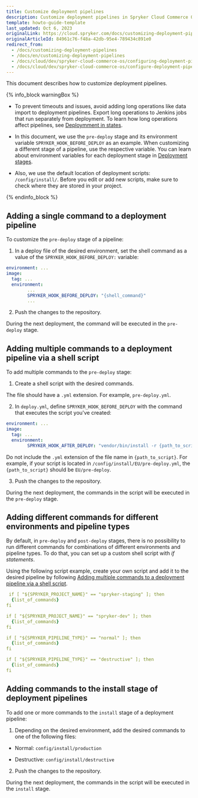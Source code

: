 ```yaml
---
title: Customize deployment pipelines
description: Customize deployment pipelines in Spryker Cloud Commerce OS by adding different commands using YAML files and shell scripts.
template: howto-guide-template
last_updated: Oct 6, 2023
originalLink: https://cloud.spryker.com/docs/customizing-deployment-pipelines
originalArticleId: 84961c76-f48a-42db-95e4-789434c891e0
redirect_from:
  - /docs/customizing-deployment-pipelines
  - /docs/en/customizing-deployment-pipelines
  - /docs/cloud/dev/spryker-cloud-commerce-os/configuring-deployment-pipelines/customizing-deployment-pipelines.html
  - /docs/cloud/dev/spryker-cloud-commerce-os/configure-deployment-pipelines/customizing-deployment-pipelines.html
---
```


This document describes how to customize deployment pipelines.

{% info_block warningBox %}

* To prevent timeouts and issues, avoid adding long operations like data import to deployment pipelines. Export long operations to Jenkins jobs that run separately from deployment. To learn how long operations affect pipelines, see [Deploymment in states](/docs/ca/dev/configure-deployment-pipelines/deployment-in-states.html).


* In this document, we use the `pre-deploy` stage and its environment variable `SPRYKER_HOOK_BEFORE_DEPLOY` as an example. When customizing a different stage of a pipeline, use the respective variable. You can learn about environment variables for each deployment stage in [Deployment stages](/docs/ca/dev/configure-deployment-pipelines/deployment-pipelines.html#deployment-stages).

* Also, we use the default location of deployment scripts: `/config/install/`. Before you edit or add new scripts, make sure to check where they are stored in your project.

{% endinfo_block %}


## Adding a single command to a deployment pipeline

To customize the `pre-deploy` stage of a pipeline:

1. In a deploy file of the desired environment, set the shell command as a value of the `SPRYKER_HOOK_BEFORE_DEPLOY:` variable:

```yaml
environment: ...
image:
  tag: ...
  environment:
        ...
        SPRYKER_HOOK_BEFORE_DEPLOY: "{shell_command}"
        ...
```

2. Push the changes to the repository.

During the next deployment, the command will be executed in the `pre-deploy` stage.

## Adding multiple commands to a deployment pipeline via a shell script

To add multiple commands to the `pre-deploy` stage:

1. Create a shell script with the desired commands.

The file should have a `.yml` extension. For example, `pre-deploy.yml`.

2. In `deploy.yml`, define `SPRYKER_HOOK_BEFORE_DEPLOY` with the command that executes the script you've created:

```yaml
environment: ...
image:
  tag: ...
  environment:
        SPRYKER_HOOK_AFTER_DEPLOY: "vendor/bin/install -r {path_to_script} -vvv"
```

Do not include the `.yml` extension of the file name in `{path_to_script}`. For example, if your script is located in `/config/install/EU/pre-deploy.yml`, the `{path_to_script}` should be `EU/pre-deploy`.

3. Push the changes to the repository.

During the next deployment, the commands in the script will be executed in the `pre-deploy` stage.

## Adding different commands for different environments and pipeline types

By default, in `pre-deploy` and `post-deploy` stages, there is no possibility to run different commands for combinations of different environments and pipeline types. To do that, you can set up a custom shell script with _if statements_.

Using the following script example, create your own script and add it to the desired pipeline by following [Adding multiple commands to a deployment pipeline via a shell script](#adding-multiple-commands-to-a-deployment-pipeline-via-a-shell-script).

```yaml
 if [ "${SPRYKER_PROJECT_NAME}" == "spryker-staging" ]; then
  {list_of_commands}
fi

if [ "${SPRYKER_PROJECT_NAME}" == "spryker-dev" ]; then
  {list_of_commands}
fi

if [ "${SPRYKER_PIPELINE_TYPE}" == "normal" ]; then
  {list_of_commands}
fi

if [ "${SPRYKER_PIPELINE_TYPE}" == "destructive" ]; then
  {list_of_commands}
fi
```

## Adding commands to the install stage of deployment pipelines

To add one or more commands to the `install` stage of a deployment pipeline:

1. Depending on the desired environment, add the desired commands to one of the following files:

* Normal: `config/install/production`

* Destructive: `config/install/destructive`

2. Push the changes to the repository.


During the next deployment, the commands in the script will be executed in the `install` stage.
